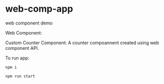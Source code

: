 
# web-comp-app
web component demo


Web Component:

Custom Counter Component: A counter compoannent created using web component API.

To run app:

`npm i`

`npm run start`

